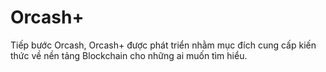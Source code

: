 # Orcash+
Tiếp bước Orcash, Orcash+ được phát triển nhằm mục đích cung cấp kiến thức về nền tảng Blockchain cho những ai muốn tìm hiểu.